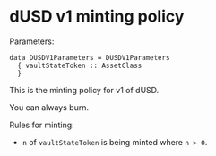# dUSD v1 minting policy

Parameters:
```
data DUSDV1Parameters = DUSDV1Parameters
  { vaultStateToken :: AssetClass
  }
```

This is the minting policy for v1 of dUSD.

You can always burn.

Rules for minting:
- `n` of `vaultStateToken` is being minted where `n > 0`.

